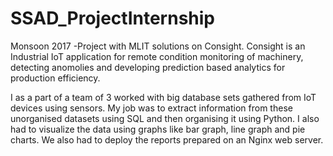 # SSAD_ProjectInternship

Monsoon 2017
-Project with MLIT solutions on Consight.
Consight is an Industrial IoT application for remote condition monitoring of machinery,
detecting anomolies and developing prediction based analytics for production efficiency.

I as a part of a team of 3 worked with big database sets gathered from IoT devices using sensors.
My job was to extract information from these unorganised datasets using SQL and then organising it
using Python. I also had to visualize the data using graphs like bar graph, line graph and pie charts.
We also had to deploy the reports prepared on an Nginx web server.
